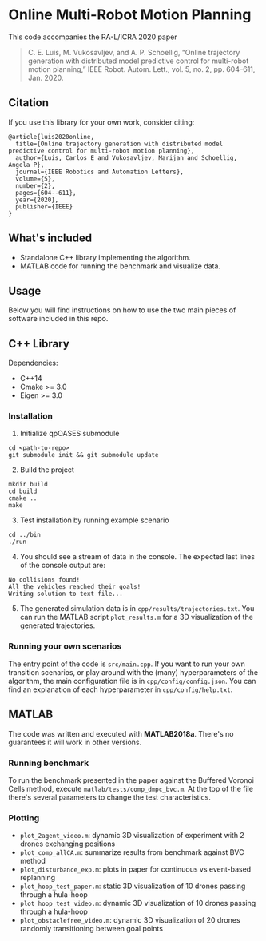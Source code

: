 # Online Multi-Robot Motion Planning 
This code accompanies the RA-L/ICRA 2020 paper

>  C. E. Luis, M. Vukosavljev, and A. P. Schoellig, “Online trajectory generation with distributed model predictive control for multi-robot motion
planning,” IEEE Robot. Autom. Lett., vol. 5, no. 2, pp. 604–611, Jan. 2020.

## Citation
If you use this library for your own work, consider citing:
```
@article{luis2020online,
  title={Online trajectory generation with distributed model predictive control for multi-robot motion planning},
  author={Luis, Carlos E and Vukosavljev, Marijan and Schoellig, Angela P},
  journal={IEEE Robotics and Automation Letters},
  volume={5},
  number={2},
  pages={604--611},
  year={2020},
  publisher={IEEE}
}
```

## What's included
- Standalone C++ library implementing the algorithm.
- MATLAB code for running the benchmark and visualize data.

## Usage
Below you will find instructions on how to use the two main pieces of software included in this repo.

## C++ Library

Dependencies:
- C++14
- Cmake >= 3.0
- Eigen >= 3.0

### Installation

1. Initialize qpOASES submodule
```
cd <path-to-repo>
git submodule init && git submodule update
```

2. Build the project
```
mkdir build
cd build
cmake ..
make
```
3. Test installation by running example scenario 
```
cd ../bin
./run
```

4. You should see a stream of data in the console. The expected last lines of the console output are:
```
No collisions found!
All the vehicles reached their goals!
Writing solution to text file...
```

5. The generated simulation data is in `cpp/results/trajectories.txt`. You can run the MATLAB script `plot_results.m` for a 3D visualization of the generated trajectories.

### Running your own scenarios
The entry point of the code is `src/main.cpp`. If you want to run your own transition scenarios, or play around with the (many) hyperparameters of the algorithm, the main configuration file is in `cpp/config/config.json`. You can find an explanation of each hyperparameter in `cpp/config/help.txt`. 

## MATLAB
The code was written and executed with **MATLAB2018a**. There's no guarantees it will work in other versions.

### Running benchmark
To run the benchmark presented in the paper against the Buffered Voronoi Cells method, execute `matlab/tests/comp_dmpc_bvc.m`. At the top of the file there's several parameters to change the test characteristics.

### Plotting
- `plot_2agent_video.m`: dynamic 3D visualization of experiment with 2 drones exchanging positions
- `plot_comp_allCA.m`: summarize results from benchmark against BVC method
- `plot_disturbance_exp.m`: plots in paper for continuous vs event-based replanning
- `plot_hoop_test_paper.m`: static 3D visualization of 10 drones passing through a hula-hoop
- `plot_hoop_test_video.m`: dynamic 3D visualization of 10 drones passing through a hula-hoop
- `plot_obstaclefree_video.m`: dynamic 3D visualization of 20 drones randomly transitioning between goal points